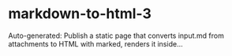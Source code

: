 # markdown-to-html-3
Auto-generated: Publish a static page that converts input.md from attachments to HTML with marked, renders it inside...
